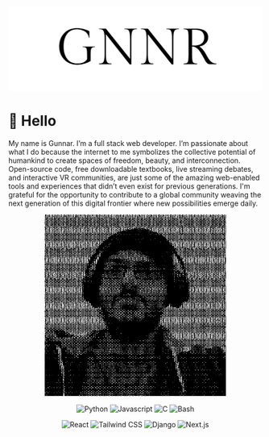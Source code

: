 

<p align="center">
  <img src="header.gif" alt="gnnr">
</p>


# 👋  Hello

My name is Gunnar. I’m a full stack web developer. I’m passionate about what I do because the internet to me symbolizes the collective potential of humankind to create spaces of freedom, beauty, and interconnection. Open-source code, free downloadable textbooks, live streaming debates, and interactive VR communities, are just some of the amazing web-enabled tools and experiences that didn’t even exist for previous generations. I'm grateful for the opportunity to contribute to a global community weaving the next generation of this digital frontier where new possibilities emerge daily.

<p align="center">
  <img src="profile.gif" alt="gnnr">
</p>



<p align="center">
    <img alt="Python" src="https://img.shields.io/badge/-Python-%233776AB?style=flat&logo=python&logoColor=white">
    <img alt="Javascript" src="https://img.shields.io/badge/-Javascript-%23F7DF1E?style=flat&logo=Javascript&logoColor=white">
    <img alt="C" src="https://img.shields.io/badge/-C-%23A8B9CC?style=flat&logo=C&logoColor=white">
    <img alt="Bash" src="https://img.shields.io/badge/-Bash-%234EAA25?style=flat&logo=GNU%20Bash&logoColor=white">
</p>
<p align="center">
    <img alt="React" src="https://shields.io/badge/react-black?logo=react&style=for-the-badge">
    <img alt="Tailwind CSS" src="https://img.shields.io/badge/tailwindcss-0F172A?&logo=tailwindcss">
    <img alt="Django" src="https://img.shields.io/badge/-Django-092E20.svg?logo=django&style=flat)">
    <img alt="Next.js" src="https://img.shields.io/badge/next.js-000000?style=for-the-badge&logo=nextdotjs&logoColor=white">
</p>
